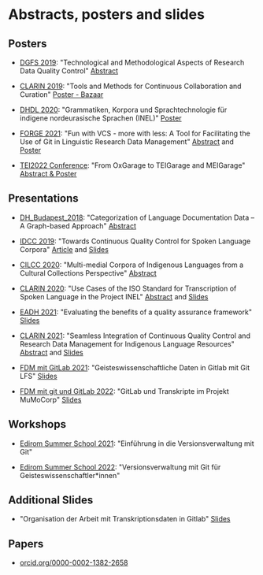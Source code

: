 # Abstracts, posters and slides

## Posters

* [DGFS 2019](http://www.dgfs2019.uni-bremen.de/): "Technological and Methodological Aspects of Research Data Quality Control" [Abstract](http://www.dgfs2019.uni-bremen.de/abstracts/poster/Ferger_Hedeland.pdf)

* [CLARIN 2019](https://www.clarin.eu/event/2019/clarin-annual-conference-2019-leipzig-germany): "Tools and Methods for Continuous Collaboration and Curation" [Poster - Bazaar](https://www.clarin.eu/sites/default/files/clarin2019_bazaar_ferger.pdf)

* [DHDL 2020](https://fdhl.info/dhdl-2020/): "Grammatiken, Korpora und Sprachtechnologie für indigene nordeurasische Sprachen (INEL)" [Poster](https://fdhl.info/wp-content/uploads/2020/12/INEL_Digitale_Linguistik.pdf)

* [FORGE 2021](https://forge2021.uni-koeln.de/): "Fun with VCS - more with less: A Tool for Facilitating the Use of Git in Linguistic Research Data Management" [Abstract](https://doi.org/10.5281/zenodo.5379579) and [Poster](https://doi.org/10.5281/zenodo.5336613)

* [TEI2022 Conference](https://conferences.ncl.ac.uk/tei2022/): "From OxGarage to TEIGarage and MEIGarage" [Abstract & Poster](https://doi.org/10.5281/zenodo.7061524)

## Presentations

* [DH_Budapest_2018](https://elte-dh.hu/en/program/): "Categorization of Language Documentation Data – A Graph-based Approach" [Abstract](https://elte-dh.hu/wp-content/uploads/2018/05/paper-abstract.pdf#page=20)

* [IDCC 2019](https://www.dcc.ac.uk/events/idcc19): "Towards Continuous Quality Control for Spoken Language Corpora" [Article](https://doi.org/10.2218/ijdc.v15i1.601) and [Slides](https://www.dcc.ac.uk/sites/default/files/documents/IDCC19/Slides/IDCC19_Anne%20Ferger.pdf)

* [CILCC 2020](https://cilcc20.wordpress.com/): "Multi-medial Corpora of Indigenous Languages from a Cultural Collections Perspective" [Abstract](https://cilcc20.files.wordpress.com/2020/11/libro-de-resumenes-actas-iii-cilcc-2020-y-v-wopatec-2020-virtual.pdf#page=247)

* [CLARIN 2020](https://www.clarin.eu/event/2020/clarin-annual-conference-2020-virtual-event): "Use Cases of the ISO Standard for Transcription of Spoken Language in the Project INEL" [Abstract](https://office.clarin.eu/v/CE-2020-1738-CLARIN2020_ConferenceProceedings.pdf#page=133) and [Slides](https://www.clarin.eu/sites/default/files/clarin2020_p_2.2.4_ferger_jettka.pdf)

* [EADH 2021](https://eadh2020-2021.org/): "Evaluating the benefits of a quality assurance framework" [Slides](https://digitalhumanists.github.io/EADH2021)

* [CLARIN 2021](https://www.clarin.eu/event/2021/clarin-annual-conference-2021-virtual-event): "Seamless Integration of Continuous Quality Control and Research Data Management for Indigenous Language Resources" [Abstract](https://office.clarin.eu/v/CE-2021-1923-CLARIN2021_ConferenceProceedings.pdf) and [Slides](https://digitalhumanists.github.io/CLARIN2021)

* [FDM mit GitLab 2021](https://www.fdm.nrw/index.php/nrw-ag-gitlab/): "Geisteswissenschaftliche Daten in Gitlab mit Git LFS" [Slides](https://anneferger.github.io/GitLab2021/)

* [FDM mit git und GitLab 2022](https://www.fdm.nrw/index.php/fdm-mit-git-und-gitlab-community-workshop/): "GitLab und Transkripte im Projekt MuMoCorp" [Slides](https://anneferger.github.io/GitLabFDM2022/)

## Workshops

* [Edirom Summer School 2021](https://ess.uni-paderborn.de/2021/programm.html): "Einführung in die Versionsverwaltung mit Git"

* [Edirom Summer School 2022](https://ess.uni-paderborn.de/2022/programm.html): "Versionsverwaltung mit Git für Geisteswissenschaftler*innen"

## Additional Slides

* "Organisation der Arbeit mit Transkriptionsdaten in Gitlab" [Slides](https://anneferger.github.io/GitLabLing2022)

## Papers

* [orcid.org/0000-0002-1382-2658](https://orcid.org/0000-0002-1382-2658)
